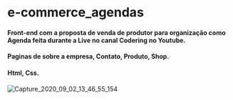 # e-commerce_agendas
#### Front-end com a proposta de venda de produtor para organização como Agenda feita durante a Live no canal Codering no Youtube.
#### Paginas de sobre a empresa, Contato, Produto, Shop.
#### Html, Css.

![Capture_2020_09_02_13_46_55_154](https://user-images.githubusercontent.com/60757768/92012723-2e9e8380-ed23-11ea-8c18-9ef8acccc39a.png)


